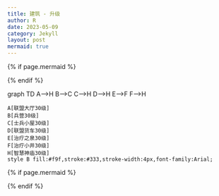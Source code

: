 ```yaml
---
title: 建筑 - 升级
author: R
date: 2023-05-09
category: Jekyll
layout: post
mermaid: true
---
```


{% if page.mermaid %}
<script src="https://cdn.jsdelivr.net/npm/mermaid/dist/mermaid.min.js"></script>
{% endif %}

<div class="mermaid">
  graph TD
    A-->H
	B-->C
	C-->H
	D-->H
	E-->F
    F-->H
	
	A[联盟大厅30级]
	B[兵营30级]
	C[士兵小屋30级]
	D[联盟货车30级]
	E[治疗之泉30级]
	F[治疗小井30级]
    H[智慧神庙30级]
	style B fill:#f9f,stroke:#333,stroke-width:4px,font-family:Arial;
</div>


{% if page.mermaid %}
<script>
mermaid.initialize({
  startOnLoad: true
});
</script>
{% endif %}

<script>
  window.addEventListener("load", function() {
    mermaid.initialize({/* mermaid config */});
  });
</script>


